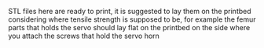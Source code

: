 STL files here are ready to print, it is suggested to lay them on the printbed considering where tensile strength is supposed to be,
for example the femur parts that holds the servo should lay flat on the printbed on the side where you attach the screws that hold the servo horn
